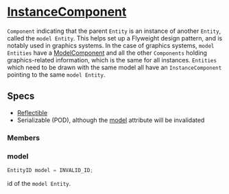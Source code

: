 # [InstanceComponent](InstanceComponent.hpp)

`Component` indicating that the parent `Entity` is an instance of another `Entity`, called the `model Entity`. This helps set up a Flyweight design pattern, and is notably used in graphics systems. In the case of graphics systems, `model Entities` have a [ModelComponent](ModelComponent.md) and all the other `Components` holding graphics-related information, which is the same for all instances. `Entities` which need to be drawn with the same model all have an `InstanceComponent` pointing to the same `model Entity`.

## Specs

* [Reflectible](https://github.com/phisko/putils/blob/master/reflection.md)
* Serializable (POD), although the [model](#model) attribute will be invalidated

### Members

### model

```cpp
EntityID model = INVALID_ID;
```

id of the `model Entity`.